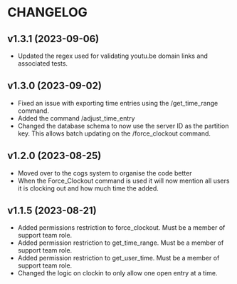 # CHANGELOG

## v1.3.1 (2023-09-06)
* Updated the regex used for validating youtu.be domain links and associated tests.

## v1.3.0 (2023-09-02)
* Fixed an issue with exporting time entries using the /get_time_range command.
* Added the command /adjust_time_entry
* Changed the database schema to now use the server ID as the partition key. This allows batch updating on the /force_clockout command.

## v1.2.0 (2023-08-25)
* Moved over to the cogs system to organise the code better
* When the Force_Clockout command is used it will now mention all users it is clocking out and how much time the added.

## v1.1.5 (2023-08-21)
* Added permissions restriction to force_clockout. Must be a member of support team role.
* Added permission restriction to get_time_range. Must be a member of support team role.
* Added permission restriction to get_user_time. Must be a member of support team role.
* Changed the logic on clockin to only allow one open entry at a time.